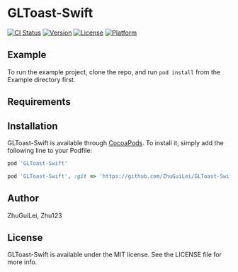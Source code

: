# GLToast-Swift

[![CI Status](https://img.shields.io/travis/ZhuGuiLei/GLToast-Swift.svg?style=flat)](https://travis-ci.org/ZhuGuiLei/GLToast-Swift)
[![Version](https://img.shields.io/cocoapods/v/GLToast-Swift.svg?style=flat)](https://cocoapods.org/pods/GLToast-Swift)
[![License](https://img.shields.io/cocoapods/l/GLToast-Swift.svg?style=flat)](https://cocoapods.org/pods/GLToast-Swift)
[![Platform](https://img.shields.io/cocoapods/p/GLToast-Swift.svg?style=flat)](https://cocoapods.org/pods/GLToast-Swift)

## Example

To run the example project, clone the repo, and run `pod install` from the Example directory first.

## Requirements

## Installation

GLToast-Swift is available through [CocoaPods](https://cocoapods.org). To install
it, simply add the following line to your Podfile:

```ruby
pod 'GLToast-Swift'
```
```ruby
pod 'GLToast-Swift', :git => 'https://github.com/ZhuGuiLei/GLToast-Swift.git'
```

## Author

ZhuGuiLei, Zhu123

## License

GLToast-Swift is available under the MIT license. See the LICENSE file for more info.
